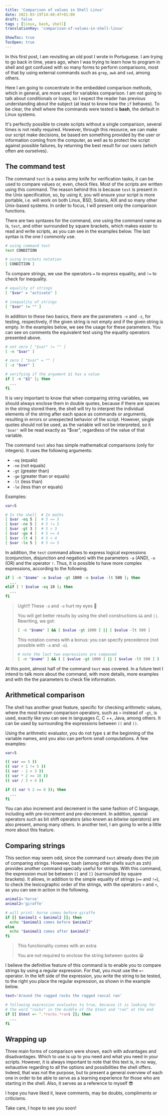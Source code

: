 ```yaml
---
title: 'Comparison of values in Shell Linux'
date: 2021-03-19T14:40:47+01:00
draft: false
tags : [linux, bash, shell]
translationKey: 'comparison-of-values-in-shell-linux'

ShowToc: true
TocOpen: true
---
```


In this first post, I am revisiting an old post I wrote in Portuguese. I am trying to go back in time, years ago, when I was trying to learn how to program in shell and got confused with so many forms to perform comparisons, most of that by using external commands such as `grep`, `awk` and `sed`, among others.

Here I am going to concentrate in the embedded comparison methods, which in general, are more used for variables comparison. I am not going to talk about conditionals or loops, so I expect the reader has previous understanding about the subject (at least to know how the `if` behaves). To be clear, the shell where the commands were tested is **bash**, the default in Linux systems.

It's perfectly possible to create scripts without a single comparison, several times is not really required. However, through this resource, we can make our script make decisions, be based em something provided by the user or information coming from the computer, as well as to protect the script against possible failures, by returning the best result for our users (which often are ourselves).

The command test
----------------

The command `test` is a swiss army knife for verification tasks, it can be used to compare values or, even, check files. Most of the scripts are written using this command. The reason behind this is because `test` is present in the Unix specification, so, by using it, you will ensure your script is more portable, i.e. will work on both Linux, BSD, Solaris, AIX and so many other Unix-based systems. In order to focus, I will present only the comparison functions.

There are two syntaxes for the command, one using the command name as is, `test`, and other surrounded by square brackets, which makes easier to read and write scripts, as you can see in the examples below. The last syntax is the one I commonly use.

```bash
# using command test
test CONDITION

# using brackets notation
[ CONDITION ]
```

To compare strings, we use the operators `=` to express equality, and `!=` to check for inequality.

```bash
# equality of strings
[ "$var" = "activate" ]

# inequality of strings
[ "$var" != "" ]
```

In addition to these two basics, there are the parameters `-n` and `-z`, for testing, respectively, if the given string is not empty and if the given string is empty. In the examples below, we see the usage for these parameters. You can see on comments the equivalent test using the equality operators presented above.

```bash
# not zero [ "$var" != "" ]
[ -n "$var" ]

# zero [ "$var" = "" ]
[ -z "$var" ]

# verifying if the argument $1 has a value
if [ -n "$1" ]; then
  ...
fi
```

It is very important to know that when comparing string variables, we should always enclose them in double quotes, because if there are spaces in the string stored there, the shell will try to interpret the individual elements of the string after each space as commands or arguments, resulting in errors or unexpected behavior of the script. However, single quotes should not be used, as the variable will not be interpreted, so it `'$var'` will be read exactly as “$var”, regardless of the value of that variable.

The command `test` also has simple mathematical comparisons (only for integers). It uses the following arguments:

- `-eq` (equals)
- `-ne` (not equals)
- `-gt` (greater than)
- `-ge` (greater than or equals)
- `-lt` (less than)
- `-le` (less than or equals)

Examples:

```bash
var=5

# In the shell  # In maths
[ $var -eq 5 ]  # 5 == 5
[ $var -ne 5 ]  # 5 != 5
[ $var -gt 3 ]  # 5 > 3
[ $var -ge 4 ]  # 5 >= 4
[ $var -lt 4 ]  # 5 < 4
[ $var -le 5 ]  # 5 <= 5
```

In addition, the `test` command allows to express logical expressions (conjunction, disjunction and negation) with the parameters `-a` (AND), `-o` (OR) and the operator `!`. Thus, it is possible to have more complex expressions, according to the following.

```bash
if [ -n "$name" -a $value -gt 1000 -o $value -lt 500 ]; then
  ...
elif [ ! $value -eq 10 ]; then
  ...
fi
```

> Ugh!!! These `-a` and `-o` hurt my eyes 🙈
>
> You will get better results by using the shell constructions `&&` and `||`. Rewriting, we got:
>
> ```bash
> [ -n "$name" ] && [ $value -gt 1000 ] || [ $value -lt 500 ]
> ```
>
> This notation comes with a bonus: you can specify precedence (not possible with `-a` and `-o`).
>
>
> ```bash
> # note the last two expressions are composed
> [ -n "$name" ] && ( [ $value -gt 1000 ] || [ $value -lt 500 ] )
> ```

At this point, almost half of the command `test` was covered. In a future text I intend to talk more about the command, with more details, more examples and with the the parameters to check file information.

Arithmetical comparison
-----------------------

The shell has another great feature, specific for checking arithmetic values, where the most known comparison operators, such as `>` instead of `-gt`, is used, exactly like you can see in languages ​​C, C ++, Java, among others. It can be used by surrounding the expressions between `((` and `))`.

Using the arithmetic evaluator, you do not type `$` at the beginning of the variable names, and you also can perform small computations. A few examples:

```bash
var=5

(( var == 5 ))
(( var + 1 != 5 ))
(( var - 1 > 3 ))
(( var * 2 >= 10 ))
(( var / 3 < 4 ))

if (( var % 2 == 0 )); then
  ...
fi
```

You can also increment and decrement in the same fashion of C language, including with pre-increment and pre-decrement. In addition, special operators such as bit shift operators (also known as _bitwise_ operators) are also present, among many others. In another text, I am going to write a little more about this feature.

Comparing strings
-----------------

This section may seem odd, since the command `test` already does the job of comparing strings. However, bash (among other shells such as zsh) provides another command specially useful for strings. With this command, the expression must be between `[[` and `]]` (surrounded by square brackets). It allows, in addition to the simple equality of strings (`==` and `!=`), to check the lexicographic order of the strings, with the operators `>` and `<`, as you can see in action in the following.

```bash
animal1='horse'
animal2='giraffe'

# will print: horse comes before giraffe
if [[ $animal1 < $animal2 ]]; then
  echo "$animal1 comes before $animal2"
else
  echo "$animal1 comes after $animal2"
fi
```

> This functionality comes with an extra 
>
> You are not required to enclose the string between quotes 😀

I believe the definitive feature of this command is to enable you to compare strings by using a regular expression. For that, you must use the `=~` operator. In the left side of the expression, you write the string to be tested, to the right you place the regular expression, as shown in the example below.

```bash
text='Around the rugged rocks the ragged rascal ran'

# following expression evaluates to true, because it is looking for
# the word "rocks" in the middle of the $text and "ran" at the end
if [[ $text =~ ^.*rocks.*ran$ ]]; then
  ...
fi
```

Wrapping up
-----------

Three main forms of comparison were shown, each with advantages and disadvantages. Which to use is up to you need and what you need in your scripts. However, it is always important to note that this text is, in no way, exhaustive regarding to all the options and possibilities the shell offers. Indeed, that was not the purpose, but to present a general overview of each one in order to be able to serve as a learning experience for those who are starting in the shell. Also, it serves as a reference to myself 😎

I hope you have liked it, leave comments, may be doubts, compliments or criticisms.

Take care, I hope to see you soon!

